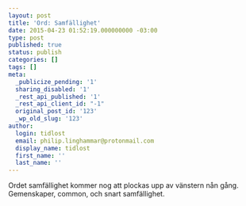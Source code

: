 ```yaml
---
layout: post
title: 'Ord: Samfällighet'
date: 2015-04-23 01:52:19.000000000 -03:00
type: post
published: true
status: publish
categories: []
tags: []
meta:
  _publicize_pending: '1'
  sharing_disabled: '1'
  _rest_api_published: '1'
  _rest_api_client_id: "-1"
  original_post_id: '123'
  _wp_old_slug: '123'
author:
  login: tidlost
  email: philip.linghammar@protonmail.com
  display_name: tidlost
  first_name: ''
  last_name: ''
---
```

Ordet samfällighet kommer nog att plockas upp av vänstern nån gång. Gemenskaper, common, och snart samfällighet.
